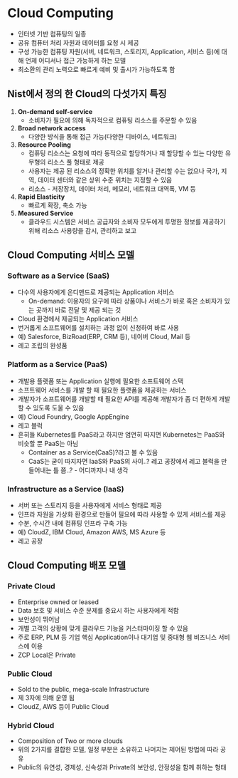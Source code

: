 # Cloud Computing
* 인터넷 기반 컴퓨팅의 일종
* 공유 컴퓨터 처리 자원과 데이터를 요청 시 제공
* 구성 가능한 컴퓨팅 자원(서버, 네트워크, 스토리지, Application, 서비스 등)에 대해 언제 어디서나 접근 가능하게 하는 모델
* 최소환의 관리 노력으로 빠르게 예비 및 출시가 가능하도록 함

## Nist에서 정의 한 Cloud의 다섯가지 특징
1. __On-demand self-service__
    * 소비자가 필요에 의해 독자적으로 컴퓨팅 리소스를 주문할 수 있음
2. __Broad network access__
    * 다양한 방식을 통해 접근 가능(다양한 디바이스, 네트워크)
3. __Resource Pooling__
    * 컴퓨팅 리소스는 요청에 따라 동적으로 할당하거나 재 할당할 수 있는 다양한 유무형의 리소스 풀 형태로 제공
    * 사용자는 제공 된 리소스의 정확한 위치를 알거나 관리할 수는 없으나 국가, 지역, 데이터 센터와 같은 상위 수준 위치는 지정할 수 있음
    * 리소스 - 저장장치, 데이터 처리, 메모리, 네트워크 대역폭, VM 등
4. __Rapid Elasticity__
    * 빠르게 확장, 축소 가능
5. __Measured Service__
    * 클라우드 시스템은 서비스 공급자와 소비자 모두에게 투명한 정보를 제공하기 위해 리소스 사용량을 감시, 관리하고 보고

## Cloud Computing 서비스 모델
### Software as a Service (SaaS)
* 다수의 사용자에게 온디맨드로 제공되는 Application 서비스
    * On-demand: 이용자의 요구에 따라 상품이나 서비스가 바로 혹은 소비자가 있는 곳까지 바로 전달 및 제공 되는 것
* Cloud 환경에서 제공되는 Application 서비스
* 번거롭게 소프트웨어를 설치하는 과정 없이 신청하여 바로 사용
* 예) Salesforce, BizRoad(ERP, CRM 등), 네이버 Cloud, Mail 등
* 레고 조립의 완성품

### Platform as a Service (PaaS)
* 개발용 플랫폼 또는 Application 실행에 필요한 소프트웨어 스택
* 소프트웨어 서비스를 개발 할 때 필요한 플랫폼을 제공하는 서비스
* 개발자가 소프트웨어를 개발할 때 필요한 API를 제공해 개발자가 좀 더 편하게 개발할 수 있도록 도울 수 있음
* 예) Cloud Foundry, Google AppEngine
* 레고 블럭
* 흔히들 Kubernetes를 PaaS라고 하지만 엄연히 따지면 Kubernetes는 PaaS와 비슷할 뿐 PaaS는 아님
    * Container as a Service(CaaS)?라고 볼 수 있음
    * CaaS는 굳이 따지자면 IaaS와 PaaS의 사이..? 레고 공장에서 레고 블럭을 만들어내는 틀 쯤..? - 어디까지나 내 생각

### Infrastructure as a Service (IaaS)
* 서버 또는 스토리지 등을 사용자에게 서비스 형태로 제공
* 인프라 자원을 가상화 환경으로 만들어 필요에 따라 사용할 수 있게 서비스를 제공
* 수분, 수시간 내에 컴퓨팅 인프라 구축 가능
* 예) CloudZ, IBM Cloud, Amazon AWS, MS Azure 등
* 레고 공장

## Cloud Computing 배포 모델
### Private Cloud
* Enterprise owned or leased
* Data 보호 및 서비스 수준 문제를 중요시 하는 사용자에게 적함
* 보안성이 뛰어남
* 개별 고객의 상황에 맞게 클라우드 기능을 커스터마이징 할 수 있음
* 주로 ERP, PLM 등 기업 핵심 Application이나 대기업 및 중대형 웹 비즈니스 서비스에 이용
* ZCP Local은 Private 

### Public Cloud
* Sold to the public, mega-scale Infrastructure
* 제 3자에 의해 운영 됨
* CloudZ, AWS 등이 Public Cloud

### Hybrid Cloud
* Composition of Two or more clouds
* 위의 2가지를 결합한 모델, 일정 부분은 소유하고 나머지는 제어된 방법에 따라 공유
* Public의 유연성, 경제성, 신속성과 Private의 보안성, 안정성을 함께 취하는 형태